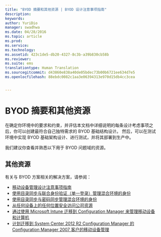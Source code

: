 ```yaml
---
title: "BYOD 摘要和其他资源 | BYOD 设计注意事项指南"
description: 
keywords: 
author: YuriDio
manager: swadhwa
ms.date: 04/28/2016
ms.topic: article
ms.prod: 
ms.service: 
ms.technology: 
ms.assetid: 423c1de5-db20-4327-8c3b-a39b830cb58b
ms.reviewer: 
ms.suite: ems
translationtype: Human Translation
ms.sourcegitcommit: d43860e838a40de05bdec73b00b6721ee634d7e5
ms.openlocfilehash: 88ebdc0082c1aa3e06394313e970d15db4cc3cea


---
```


# BYOD 摘要和其他资源

在确定你环境中的要求和约束，并评估本文档中详细说明的每条设计考虑事项之后，你可以创建最符合自己独特需求的 BYOD 基础结构设计。 然后，可以在测试环境中实现 BYOD 基础架构设计、进行测试，并将其部署到生产中。
 
我们建议你查看并熟悉以下用于 BYOD 问题域的资源。

## 其他资源

有关与 BYOD 方案相关的解决方案，请参阅：

- [移动设备管理设计注意事项指南](http://aka.ms/mdmdcg)
- [使用目录同步与联合身份验证（单一登录）管理混合环境的身份](https://technet.microsoft.com/library/dn550987.aspx)
- [使用目录同步与密码同步管理混合环境的身份](https://technet.microsoft.com/library/dn550986.aspx)
- [从任何设备上的任何位置安全访问公司资源](https://technet.microsoft.com/library/dn550982.aspx)
- [通过使用 Microsoft Intune 迁移到 Configuration Manager 来管理移动设备和计算机](https://technet.microsoft.com/library/dn582037.aspx)
- [计划迁移到 System Center 2012 R2 Configuration Manager 的 Configuration Manager 2007 客户的移动设备管理](https://technet.microsoft.com/library/dn508400.aspx)




<!--HONumber=Jul16_HO3-->


